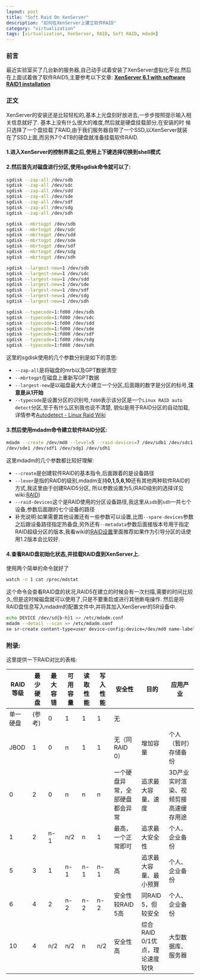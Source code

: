 ```yaml
---
layout: post
title: "Soft Raid On XenServer"
description: "如何在XenServer上建立软件RAID"
category: "virtualization"
tags: [virtualization, XenServer, RAID, Soft RAID, mdadm]
---
```


### 前言
最近实验室买了几台新的服务器,自己动手试着安装了XenServer虚拟化平台,然后在上面试着做了软件RAID5,主要参考以下文章:
[**XenServer 6.1 with software RAID1 installation**](http://blog.danielss.com/?p=151)

<!--more-->

### 正文

XenServer的安装还是比较轻松的,基本上光盘刻好放进去,一步步按照提示输入相
关信息就好了. 基本上没有什么很大的难度,然后就是硬盘挂载部分,在安装的时
候只选择了一个盘挂载了RAID,由于我们服务器自带了一个SSD,以XenServer就装
在了SSD上面,而另外7个4TB的硬盘就准备挂载软件RAID.

#### 1.进入XenServer的控制界面之后,使用上下键选择切换到shell模式
#### 2.然后首先对磁盘进行分区,使用sgdisk命令就可以了:

```sh
sgdisk --zap-all /dev/sdb
sgdisk --zap-all /dev/sdc
sgdisk --zap-all /dev/sdd
sgdisk --zap-all /dev/sde
sgdisk --zap-all /dev/sdf
sgdisk --zap-all /dev/sdg
sgdisk --zap-all /dev/sdh

sgdisk --mbrtogpt /dev/sdb
sgdisk --mbrtogpt /dev/sdc
sgdisk --mbrtogpt /dev/sdd
sgdisk --mbrtogpt /dev/sde
sgdisk --mbrtogpt /dev/sdf
sgdisk --mbrtogpt /dev/sdg
sgdisk --mbrtogpt /dev/sdh

sgdisk --largest-new=1 /dev/sdb
sgdisk --largest-new=1 /dev/sdc
sgdisk --largest-new=1 /dev/sdd
sgdisk --largest-new=1 /dev/sde
sgdisk --largest-new=1 /dev/sdf
sgdisk --largest-new=1 /dev/sdg
sgdisk --largest-new=1 /dev/sdh

sgdisk --typecode=1:fd00 /dev/sdb
sgdisk --typecode=1:fd00 /dev/sdc
sgdisk --typecode=1:fd00 /dev/sdd
sgdisk --typecode=1:fd00 /dev/sde
sgdisk --typecode=1:fd00 /dev/sdf
sgdisk --typecode=1:fd00 /dev/sdg
sgdisk --typecode=1:fd00 /dev/sdh
```

这里的sgdisk使用的几个参数分别是如下的意思:

  + `--zap-all`是将磁盘的mrb以及GPT数据清空
  + `--mbrtogpt`在磁盘上重新写GPT数据
  + `--largest-new`是以磁盘最大大小建立一个分区,后面跟的数字是分区的标号,**注意是从1开始**
  + `--typecode`是设置分区的识别号,`fd00`表示该分区是一个`Linux RAID auto detect`分区,至于有什么区别我也说不清楚,
  貌似是用于RAID分区的自动加载,详情参考[Autodetect - Linux Raid Wiki](https://raid.wiki.kernel.org/index.php/Autodetect)

#### 3.然后使用mdadm命令建立软件RAID分区:

```sh
mdadm --create /dev/md0 --level=5 --raid-devices=7 /dev/sdb1 /dev/sdc1 /dev/sdd1
/dev/sde1 /dev/sdf1 /dev/sdg1 /dev/sdh1
```

这里mdadm的几个参数都比较好理解:

  + `--create`是创建软件RAID的基本指令,后面跟着的是设备路径
  + `--lever`是指的RAID的级别,mdadm支持**0,1,5,6,10**还有其他两种软件RAID的方式,我这里由于创建RAID5分区,
  所以参数设置为5,(RAID级别的选择详见wiki:[RAID](http://zh.wikipedia.org/wiki/RAID))
  + `--raid-devices`这个是RAID使用的分区设备路径,我这里从`sdb`到`sdh`一共七个设备,参数后面跟的七个设备的路径
  + 补充说明:如果需要其他设置还有一些参数可以设置,比图`--spare-devices`参数之后跟设备路径指定热备盘,另外还有`--metadata`参数后面接版本号用于指定RAID超级分区的版本,我看wiki的[RAID设置](https://raid.wiki.kernel.org/index.php/RAID_setup)里面推荐如果作为引导分区的话使用1.2版本会比较好.

#### 4.查看RAID盘初始化状态,并挂载RAID盘到XenServer上.
使用两个简单的命令就好了

```sh
watch -n 1 cat /proc/mdstat
```

这个命令会查看RAID盘的状况,RAID5在建立的时候会有一次扫描,需要的时间比较
久,但是这时候磁盘就可以使用了,只是不要重启或进行其他断电操作. 然后是将
RAID盘信息写入mdadm的配置文件中,并将其加入XenServer的SR设备中.

```sh
echo DEVICE /dev/sd{b-h}1 >> /etc/mdadm.conf
mdadm --detail --scan >> /etc/mdadm.conf
xe sr-create content-type=user device-config:device=/dev/md0 name-label="Soft Raid5 on Server02" shared=false type=lvm
```

### 附录:
这里提供一下RAID对比的表格:


RAID等级|	最少硬盘|	最大容错|	可用容量|	读取性能|	写入性能|	安全性|	目的|	应用产业
---------------|--------------|----------------|---------------|-----------|---------|--------------|----|----------
单一硬盘|	(参考)|	0|	1|	1|	1|	无
JBOD|	1|	0|	    n|	    1|	    1|	    无（同RAID 0）|	增加容量|	个人（暂时）存储备份
0|	   2|	0|	    n|	    n|	    n|	    一个硬盘异常，全部硬盘都会异常|	追求最大容量、速度|	3D产业实时渲染、视频剪接高速缓存用途
1|	   2|	n-1|	n/2|	n|	    1|	    最高，一个正常即可|	追求最大安全性|	个人、企业备份
5|	   3|	1|	    n-1|	n-1|	n-1|	高|	追求最大容量、最小预算|	个人、企业备份
6|	   4|	2|	    n-2|	n-2|	n-2|	安全性较RAID 5高|	同RAID 5，但较安全|	个人、企业备份
10|	4|	n/2|	n/2|	n|	    n/2|	安全性高|	综合RAID 0/1优点，理论速度较快|	大型数据库、服务器
